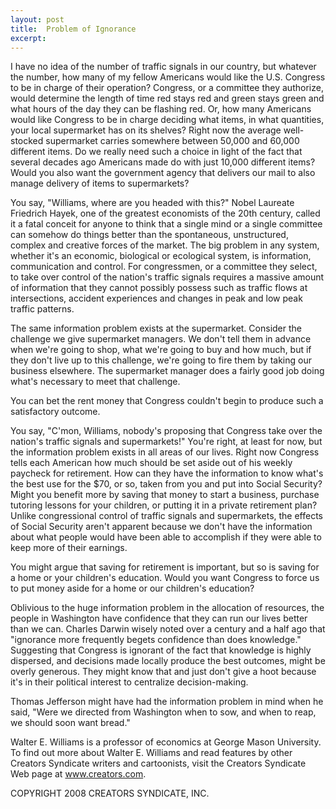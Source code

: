 ```yaml
---
layout: post
title:  Problem of Ignorance
excerpt:
---
```


I have no idea of the number of traffic signals in our country, but whatever the number, how many of my fellow Americans would like the U.S. Congress to be in charge of their operation? Congress, or a committee they authorize, would determine the length of time red stays red and green stays green and what hours of the day they can be flashing red. Or, how many Americans would like Congress to be in charge deciding what items, in what quantities, your local supermarket has on its shelves? Right now the average well-stocked supermarket carries somewhere between 50,000 and 60,000 different items. Do we really need such a choice in light of the fact that several decades ago Americans made do with just 10,000 different items? Would you also want the government agency that delivers our mail to also manage delivery of items to supermarkets?

You say, "Williams, where are you headed with this?" Nobel Laureate Friedrich Hayek, one of the greatest economists of the 20th century, called it a fatal conceit for anyone to think that a single mind or a single committee can somehow do things better than the spontaneous, unstructured, complex and creative forces of the market. The big problem in any system, whether it's an economic, biological or ecological system, is information, communication and control. For congressmen, or a committee they select, to take over control of the nation's traffic signals requires a massive amount of information that they cannot possibly possess such as traffic flows at intersections, accident experiences and changes in peak and low peak traffic patterns.

The same information problem exists at the supermarket. Consider the challenge we give supermarket managers. We don't tell them in advance when we're going to shop, what we're going to buy and how much, but if they don't live up to this challenge, we're going to fire them by taking our business elsewhere. The supermarket manager does a fairly good job doing what's necessary to meet that challenge.

 You can bet the rent money that Congress couldn't begin to produce such a satisfactory outcome.

You say, "C'mon, Williams, nobody's proposing that Congress take over the nation's traffic signals and supermarkets!" You're right, at least for now, but the information problem exists in all areas of our lives. Right now Congress tells each American how much should be set aside out of his weekly paycheck for retirement. How can they have the information to know what's the best use for the $70, or so, taken from you and put into Social Security? Might you benefit more by saving that money to start a business, purchase tutoring lessons for your children, or putting it in a private retirement plan? Unlike congressional control of traffic signals and supermarkets, the effects of Social Security aren't apparent because we don't have the information about what people would have been able to accomplish if they were able to keep more of their earnings.

You might argue that saving for retirement is important, but so is saving for a home or your children's education. Would you want Congress to force us to put money aside for a home or our children's education?

Oblivious to the huge information problem in the allocation of resources, the people in Washington have confidence that they can run our lives better than we can. Charles Darwin wisely noted over a century and a half ago that "ignorance more frequently begets confidence than does knowledge." Suggesting that Congress is ignorant of the fact that knowledge is highly dispersed, and decisions made locally produce the best outcomes, might be overly generous. They might know that and just don't give a hoot because it's in their political interest to centralize decision-making.

Thomas Jefferson might have had the information problem in mind when he said, "Were we directed from Washington when to sow, and when to reap, we should soon want bread."

Walter E. Williams is a professor of economics at George Mason University. To find out more about Walter E. Williams and read features by other Creators Syndicate writers and cartoonists, visit the Creators Syndicate Web page at www.creators.com.

COPYRIGHT 2008 CREATORS SYNDICATE, INC.

